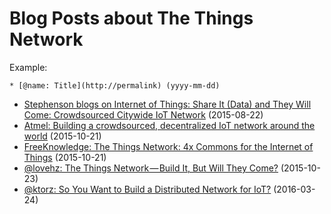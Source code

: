 # Blog Posts about The Things Network

Example:

```
* [@name: Title](http://permalink) (yyyy-mm-dd)
```

* [Stephenson blogs on Internet of Things: Share It (Data) and They Will Come: Crowdsourced Citywide IoT Network](http://www.stephensonstrategies.com/share-it-data-and-they-will-come/) (2015-08-22)
* [Atmel: Building a crowdsourced, decentralized IoT network around the world](http://blog.atmel.com/2015/10/21/building-a-crowdsourced-decentralized-iot-network-around-the-world/) (2015-10-21)
* [FreeKnowledge: The Things Network: 4x Commons for the Internet of Things](http://freeknowledge.eu/blogs/things-network-4x-commons-internet-of-things) (2015-10-21)
* [@lovehz: The Things Network — Build It, But Will They Come?](https://medium.com/@lovehz/the-things-network-the-power-of-open-iot-wans-306da32d7006#.uacp7q4kg) (2015-10-23)
* [@ktorz: So You Want to Build a Distributed Network for IoT?](https://ktorz.github.io/2016/03/24/so_you_want_to_build_a_distributed_network_for_iot.html) (2016-03-24)
